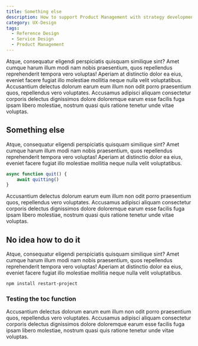 ```yaml
---
title: Something else
description: How to support Product Management with strategy development
category: UX-Design
tags:
  - Reference Design
  - Service Design
  - Product Management
---
```


Atque, consequatur eligendi perspiciatis quisquam similique sint? Amet cumque harum illum modi nam nobis praesentium, quos repellendus reprehenderit tempora vero voluptas! Aperiam at distinctio dolor ea eius, eveniet facere fugiat illo molestiae mollitia neque nulla velit voluptatibus. Accusantium delectus dolorum earum eum illum non odit porro praesentium quos, repellendus vero voluptates. Accusamus adipisci aliquam consectetur corporis delectus dignissimos dolore doloremque earum esse facilis fuga ipsam libero molestiae, nostrum quasi quis ratione tenetur unde vitae voluptas.

<!--more-->

## Something else

Atque, consequatur eligendi perspiciatis quisquam similique sint? Amet cumque harum illum modi nam nobis praesentium, quos repellendus reprehenderit tempora vero voluptas! Aperiam at distinctio dolor ea eius, eveniet facere fugiat illo molestiae mollitia neque nulla velit voluptatibus. 

```js
async function quit() {
    await quitting()
}
```

Accusantium delectus dolorum earum eum illum non odit porro praesentium quos, repellendus vero voluptates. Accusamus adipisci aliquam consectetur corporis delectus dignissimos dolore doloremque earum esse facilis fuga ipsam libero molestiae, nostrum quasi quis ratione tenetur unde vitae voluptas.

## No idea how to do it

Atque, consequatur eligendi perspiciatis quisquam similique sint? Amet cumque harum illum modi nam nobis praesentium, quos repellendus reprehenderit tempora vero voluptas! Aperiam at distinctio dolor ea eius, eveniet facere fugiat illo molestiae mollitia neque nulla velit voluptatibus. 

```bash
npm install restart-project
```

### Testing the toc function
Accusantium delectus dolorum earum eum illum non odit porro praesentium quos, repellendus vero voluptates. Accusamus adipisci aliquam consectetur corporis delectus dignissimos dolore doloremque earum esse facilis fuga ipsam libero molestiae, nostrum quasi quis ratione tenetur unde vitae voluptas.
